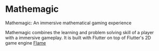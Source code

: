 # Mathemagic

Mathemagic: An immersive mathematical gaming experience

Mathemagic combines the learning and problem solving skill of a player with a immersive gameplay. It is built with Flutter on top of Flutter's 2D game engine [Flame](https://flame-engine.org/)

